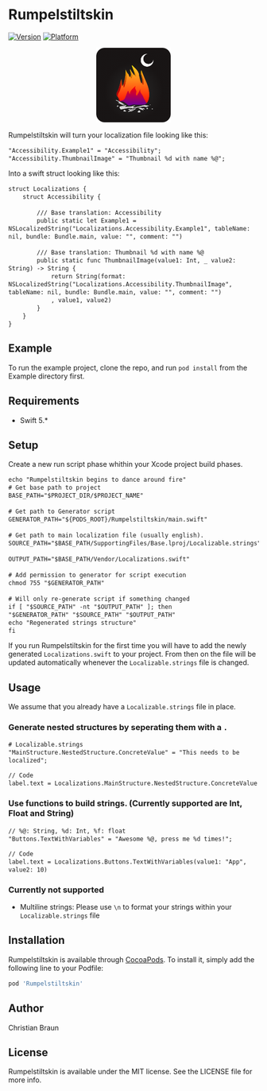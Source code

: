 # Rumpelstiltskin

[![Version](https://img.shields.io/cocoapods/v/Rumpelstiltskin.svg?style=flat)](https://cocoapods.org/pods/Rumpelstiltskin)
[![Platform](https://img.shields.io/cocoapods/p/Rumpelstiltskin.svg?style=flat)](https://cocoapods.org/pods/Rumpelstiltskin)

<div align="center"><img src="/Logo.png" width="150"/></div>

Rumpelstiltskin will turn your localization file looking like this:

```
"Accessibility.Example1" = "Accessibility";
"Accessibility.ThumbnailImage" = "Thumbnail %d with name %@";
```

Into a swift struct looking like this:
```
struct Localizations {
    struct Accessibility {

        /// Base translation: Accessibility
        public static let Example1 = NSLocalizedString("Localizations.Accessibility.Example1", tableName: nil, bundle: Bundle.main, value: "", comment: "")

        /// Base translation: Thumbnail %d with name %@
        public static func ThumbnailImage(value1: Int, _ value2: String) -> String {
            return String(format: NSLocalizedString("Localizations.Accessibility.ThumbnailImage", tableName: nil, bundle: Bundle.main, value: "", comment: "")
            , value1, value2)
        }
    }
}
```

## Example

To run the example project, clone the repo, and run `pod install` from the Example directory first.

## Requirements
* Swift 5.*

## Setup

Create a new run script phase whithin your Xcode project build phases.

```
echo "Rumpelstiltskin begins to dance around fire"
# Get base path to project
BASE_PATH="$PROJECT_DIR/$PROJECT_NAME"

# Get path to Generator script
GENERATOR_PATH="${PODS_ROOT}/Rumpelstiltskin/main.swift"

# Get path to main localization file (usually english).
SOURCE_PATH="$BASE_PATH/SupportingFiles/Base.lproj/Localizable.strings"

OUTPUT_PATH="$BASE_PATH/Vendor/Localizations.swift"

# Add permission to generator for script execution
chmod 755 "$GENERATOR_PATH"

# Will only re-generate script if something changed
if [ "$SOURCE_PATH" -nt "$OUTPUT_PATH" ]; then
"$GENERATOR_PATH" "$SOURCE_PATH" "$OUTPUT_PATH"
echo "Regenerated strings structure"
fi
```

If you run Rumpelstiltskin for the first time you will have to add the newly generated `Localizations.swift` to your 
project. From then on the file will be updated automatically whenever the `Localizable.strings` file is changed.

## Usage
We assume that you already have a `Localizable.strings` file in place.

### Generate nested structures by seperating them with a `.`

```
# Localizable.strings
"MainStructure.NestedStructure.ConcreteValue" = "This needs to be localized";
```

```
// Code
label.text = Localizations.MainStructure.NestedStructure.ConcreteValue
```

### Use functions to build strings. (Currently supported are Int, Float and String)
```
// %@: String, %d: Int, %f: float 
"Buttons.TextWithVariables" = "Awesome %@, press me %d times!";
```

```
// Code
label.text = Localizations.Buttons.TextWithVariables(value1: "App", value2: 10)
```

### Currently not supported
* Multiline strings: Please use `\n` to format your strings within your `Localizable.strings` file


## Installation

Rumpelstiltskin is available through [CocoaPods](https://cocoapods.org). To install
it, simply add the following line to your Podfile:

```ruby
pod 'Rumpelstiltskin'
```

## Author

Christian Braun

## License

Rumpelstiltskin is available under the MIT license. See the LICENSE file for more info.
